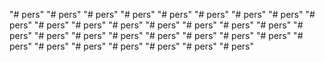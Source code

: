 "# pers" 
"# pers" 
"# pers" 
"# pers" 
"# pers" 
"# pers" 
"# pers" 
"# pers" 
"# pers" 
"# pers" 
"# pers" 
"# pers" 
"# pers" 
"# pers" 
"# pers" 
"# pers" 
"# pers" 
"# pers" 
"# pers" 
"# pers" 
"# pers" 
"# pers" 
"# pers" 
"# pers" 
"# pers" 
"# pers" 
"# pers" 
"# pers" 
"# pers" 
"# pers" 
"# pers" 
